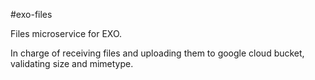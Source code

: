 #exo-files

Files microservice for EXO.

In charge of receiving files and uploading them to google cloud bucket, validating size and mimetype.
